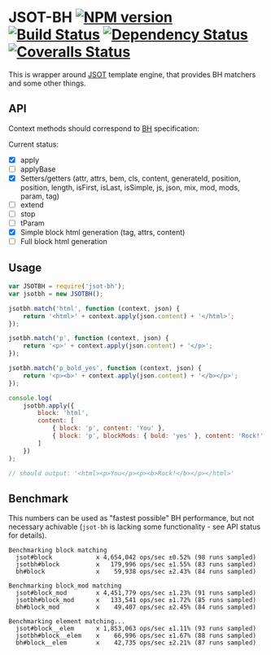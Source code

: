 # JSOT-BH [![NPM version][npm-image]][npm-url] [![Build Status][travis-image]][travis-url] [![Dependency Status][depstat-image]][depstat-url] [![Coveralls Status][coveralls-image]][coveralls-url]

This is wrapper around [JSOT](https://github.com/floatdrop/jsot) template engine, that provides BH matchers and some other things.

## API

Context methods should correspond to [BH](https://github.com/enb-make/bh#%D0%9A%D0%BB%D0%B0%D1%81%D1%81-ctx) specification:

Current status:

 * [x] apply
 * [ ] applyBase
 * [x] Setters/getters (attr, attrs, bem, cls, content, generateId, position, position, length, isFirst, isLast, isSimple, js, json, mix, mod, mods, param, tag)
 * [ ] extend
 * [ ] stop
 * [ ] tParam
 * [x] Simple block html generation (tag, attrs, content)
 * [ ] Full block html generation

## Usage

```js
var JSOTBH = require('jsot-bh');
var jsotbh = new JSOTBH();

jsotbh.match('html', function (context, json) {
    return '<html>' + context.apply(json.content) + '</html>';
});

jsotbh.match('p', function (context, json) {
    return '<p>' + context.apply(json.content) + '</p>';
});

jsotbh.match('p_bold_yes', function (context, json) {
    return '<p><b>' + context.apply(json.content) + '</b></p>';
});

console.log(
    jsotbh.apply({
        block: 'html',
        content: [
            { block: 'p', content: 'You' },
            { block: 'p', blockMods: { bold: 'yes' }, content: 'Rock!' }
        ]
    })
);

// should output: '<html><p>You</p><p><b>Rock!</b></p></html>'
```

## Benchmark

This numbers can be used as "fastest possible" BH performance, but not necessary achivable (`jsot-bh` is lacking some functionality - see API status for details).

```
Benchmarking block matching
  jsot#block            x 4,654,042 ops/sec ±0.52% (98 runs sampled)
  jsotbh#block          x   179,996 ops/sec ±1.55% (83 runs sampled)
  bh#block              x    59,938 ops/sec ±2.43% (84 runs sampled)

Benchmarking block_mod matching
  jsot#block_mod        x 4,451,779 ops/sec ±1.23% (91 runs sampled)
  jsotbh#block_mod      x   133,541 ops/sec ±1.72% (85 runs sampled)
  bh#block_mod          x    49,407 ops/sec ±2.45% (84 runs sampled)

Benchmarking element matching...
  jsot#block__elem      x 1,853,063 ops/sec ±1.11% (93 runs sampled)
  jsotbh#block__elem    x    66,996 ops/sec ±1.67% (88 runs sampled)
  bh#block__elem        x    42,735 ops/sec ±2.21% (87 runs sampled)  
```

[npm-url]: https://npmjs.org/package/jsot-bh
[npm-image]: http://img.shields.io/npm/v/jsot-bh.svg

[travis-url]: https://travis-ci.org/floatdrop/jsot-bh
[travis-image]: http://img.shields.io/travis/floatdrop/jsot-bh.svg

[depstat-url]: https://david-dm.org/floatdrop/jsot-bh
[depstat-image]: https://david-dm.org/floatdrop/jsot-bh.svg?theme=shields.io

[coveralls-url]: https://coveralls.io/r/floatdrop/jsot-bh
[coveralls-image]: http://img.shields.io/coveralls/floatdrop/jsot-bh/master.svg
